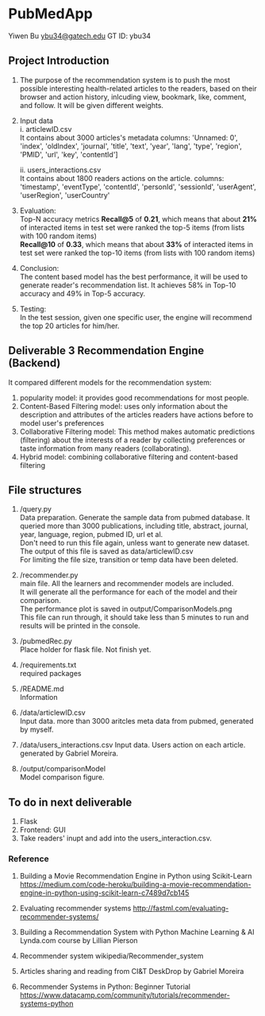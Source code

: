 # PubMedApp
Yiwen Bu
ybu34@gatech.edu
GT ID: ybu34

## Project Introduction 
1. The purpose of the recommendation system is to push the most possible interesting health-related articles to the readers, 
based on their browser and action history, inlcuding view, bookmark, like, comment, and follow. It will be given different weights.

2. Input data<br>
    i. articlewID.csv <br>
    It contains about 3000 articles's metadata
    columns:  'Unnamed: 0', 'index', 'oldIndex', 'journal', 'title', 'text', 'year',
       'lang', 'type', 'region', 'PMID', 'url', 'key', 'contentId']
       
    ii. users_interactions.csv <br>
    It contains about 1800 readers actions on the article.
    columns:   'timestamp', 'eventType', 'contentId', 'personId', 'sessionId',
       'userAgent', 'userRegion', 'userCountry'

3. Evaluation: <br>
 Top-N accuracy metrics
 **Recall@5** of **0.21**, which means that about **21%** of interacted items in test set were ranked the top-5 items (from lists with 100 random items)<br>
 **Recall@10** of **0.33**, which means that about **33%** of interacted items in test set were ranked the top-10 items (from lists with 100 random items)
 
4. Conclusion: <br>
The content based model has the best performance, it will be used to generate reader's recommendation list. 
It achieves 58% in Top-10 accuracy and 49% in Top-5 accuracy. 

5. Testing: <br>
In the test session, given one specific user, the engine will recommend the top 20 articles for him/her. 


## Deliverable 3 Recommendation Engine (Backend)
It compared different models for the recommendation system:
1. popularity model: it  provides good recommendations for most people.  
2. Content-Based Filtering model: uses only information about the description and attributes of the articles readers have actions before to model user's preferences
3. Collaborative Filtering model: This method makes automatic predictions (filtering) about the interests of a reader by collecting preferences or taste information from many readers (collaborating).
4. Hybrid model: combining collaborative filtering and content-based filtering


## File structures ##
1. /query.py <br>
         Data preparation. Generate the sample data from pubmed database. It queried more than 3000 publications, including title, abstract, journal, year, language, region, pubmed ID, url et al.<br>
         Don't need to run this file again, unless want to generate new dataset. <br>
         The output of this file is saved as data/articlewID.csv <br>
         For limiting the file size, transition or temp data have been deleted.
                  
2. /recommender.py   
        main file. All the learners and recommender models are included. <br>
        It will generate all the performance for each of the model and their comparison. <br>
        The performance plot is saved in output/ComparisonModels.png <br>
        This file can run through, it should take less than 5 minutes to run and results will be printed in the console.
                      
3. /pubmedRec.py   
    Place holder for flask file. Not finish yet.

4. /requirements.txt      
    required packages
    
5. /README.md             
    Information
    
6. /data/articlewID.csv   
    Input data. more than 3000 aritcles meta data from pubmed, generated by myself.
    
7. /data/users_interactions.csv 
    Input data. Users action on each article. generated by Gabriel Moreira.
    
7. /output/comparisonModel    
    Model comparison figure.


## To do in next deliverable
1. Flask 
2. Frontend: GUI
3. Take readers' inupt and add into the users_interaction.csv.


### Reference
1. Building a Movie Recommendation Engine in Python using Scikit-Learn
https://medium.com/code-heroku/building-a-movie-recommendation-engine-in-python-using-scikit-learn-c7489d7cb145

2. Evaluating recommender systems
http://fastml.com/evaluating-recommender-systems/

3. Building a Recommendation System with Python Machine Learning & AI
   Lynda.com course by Lillian Pierson

4. Recommender system 
   wikipedia/Recommender_system

5. Articles sharing and reading from CI&T DeskDrop by Gabriel Moreira
  
6. Recommender Systems in Python: Beginner Tutorial
https://www.datacamp.com/community/tutorials/recommender-systems-python




        

